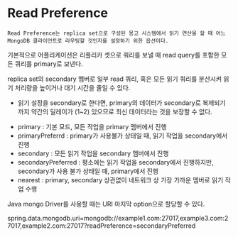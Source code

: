 # Read Preference
```
Read Preference는 replica set으로 구성된 몽고 시스템에서 읽기 연산을 할 때 어느 MongoDB 클라이언트로 라우팅할 것인지를 설정하기 위한 옵션이다.
```

기본적으로 어플리케이션은 리플리카 셋으로 쿼리를 보낼 때 read query를 포함한 모든 쿼리를 primary로 보낸다.

replica set의 secondary 멤버로 일부 read 쿼리, 혹은 모든 읽기 쿼리를 분산시켜 읽기 처리량을 높이거나 대기 시간을 줄일 수 있다.

* 읽기 설정을 secondary로 한다면, primary의 데이터가 secondary로 복제되기 까지 약간의 딜레이가 (1~2) 있으므로 최신 데이터라는 것을 보장할 수 없다.

- primary : 기본 모드, 모든 작업을 primary 멤버에서 진행
- primaryPreferrd : primary가 사용불가 상태일 때, 읽기 작업을 secondary에서 진행
- secondary : 모든 읽기 작업을 secondary 멤버에서 진행
- secondaryPreferred : 평소에는 읽기 작업을 secondary에서 진행하지만, secondary가 사용 불가 상태일 때, primary에서 진행
- nearest : primary, secondary 상관없이 네트워크 상 가장 가까운 멤버로 읽기 작업 수행

Java mongo Driver를 사용할 때는 URI 마지막 option으로 할당할 수 있다.

spring.data.mongodb.uri=mongodb://example1.com:27017,example3.com:27017,example2.com:27017?readPreference=secondaryPreferred
